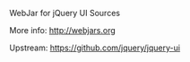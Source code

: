 WebJar for jQuery UI Sources

More info: http://webjars.org

Upstream: https://github.com/jquery/jquery-ui
